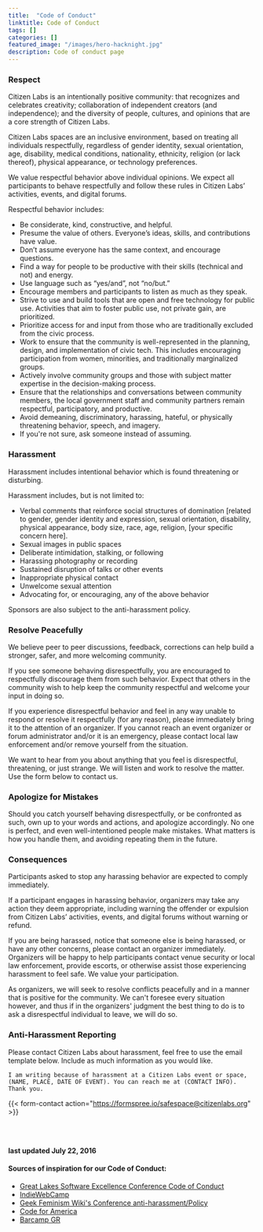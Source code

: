 ```yaml
---
title:  "Code of Conduct"
linktitle: Code of Conduct
tags: []
categories: []
featured_image: "/images/hero-hacknight.jpg"
description: Code of conduct page
---
```


### Respect
Citizen Labs is an intentionally positive community: that recognizes and celebrates creativity; collaboration of independent creators (and independence); and the diversity of people, cultures, and opinions that are a core strength of Citizen Labs.

Citizen Labs spaces are an inclusive environment, based on treating all individuals respectfully, regardless of gender identity, sexual orientation, age, disability, medical conditions, nationality, ethnicity, religion (or lack thereof), physical appearance, or technology preferences.

We value respectful behavior above individual opinions. We expect all participants to behave respectfully and follow these rules in Citizen Labs’ activities, events, and digital forums.

Respectful behavior includes:

- Be considerate, kind, constructive, and helpful.
- Presume the value of others. Everyone’s ideas, skills, and contributions have value.
- Don’t assume everyone has the same context, and encourage questions.
- Find a way for people to be productive with their skills (technical and not) and energy.
- Use language such as “yes/and”, not “no/but.”
- Encourage members and participants to listen as much as they speak.
- Strive to use and build tools that are open and free technology for public use. Activities that aim to foster public use, not private gain, are prioritized.
- Prioritize access for and input from those who are traditionally excluded from the civic process.
- Work to ensure that the community is well-represented in the planning, design, and implementation of civic tech. This includes encouraging participation from women, minorities, and traditionally marginalized groups.
- Actively involve community groups and those with subject matter expertise in the decision-making process.
- Ensure that the relationships and conversations between community members, the local government staff and community partners remain respectful, participatory, and productive.
- Avoid demeaning, discriminatory, harassing, hateful, or physically threatening behavior, speech, and imagery.
- If you're not sure, ask someone instead of assuming.

### Harassment
Harassment includes intentional behavior which is found threatening or disturbing.

Harassment includes, but is not limited to:

- Verbal comments that reinforce social structures of domination [related to gender, gender identity and expression, sexual orientation, disability, physical appearance, body size, race, age, religion, [your specific concern here].
- Sexual images in public spaces
- Deliberate intimidation, stalking, or following
- Harassing photography or recording
- Sustained disruption of talks or other events
- Inappropriate physical contact
- Unwelcome sexual attention
- Advocating for, or encouraging, any of the above behavior

Sponsors are also subject to the anti-harassment policy.

### Resolve Peacefully
We believe peer to peer discussions, feedback, corrections can help build a stronger, safer, and more welcoming community.

If you see someone behaving disrespectfully, you are encouraged to respectfully discourage them from such behavior. Expect that others in the community wish to help keep the community respectful and welcome your input in doing so.

If you experience disrespectful behavior and feel in any way unable to respond or resolve it respectfully (for any reason), please immediately bring it to the attention of an organizer. If you cannot reach an event organizer or forum administrator and/or it is an emergency, please contact local law enforcement and/or remove yourself from the situation.

We want to hear from you about anything that you feel is disrespectful, threatening, or just strange. We will listen and work to resolve the matter. Use the form below to contact us.

### Apologize for Mistakes
Should you catch yourself behaving disrespectfully, or be confronted as such, own up to your words and actions, and apologize accordingly. No one is perfect, and even well-intentioned people make mistakes. What matters is how you handle them, and avoiding repeating them in the future.

### Consequences
Participants asked to stop any harassing behavior are expected to comply immediately.

If a participant engages in harassing behavior, organizers may take any action they deem appropriate, including warning the offender or expulsion from Citizen Labs’ activities, events, and digital forums without warning or refund.

If you are being harassed, notice that someone else is being harassed, or have any other concerns, please contact an organizer immediately. Organizers will be happy to help participants contact venue security or local law enforcement, provide escorts, or otherwise assist those experiencing harassment to feel safe. We value your participation.

As organizers, we will seek to resolve conflicts peacefully and in a manner that is positive for the community. We can't foresee every situation however, and thus if in the organizers' judgment the best thing to do is to ask a disrespectful individual to leave, we will do so.

### Anti-Harassment Reporting
Please contact Citizen Labs about harassment, feel free to use the email template below. Include as much information as you would like.

`I am writing because of harassment at a Citizen Labs event or space, (NAME, PLACE, DATE OF EVENT). You can reach me at (CONTACT INFO). Thank you.`
<br>

{{< form-contact action="https://formspree.io/safespace@citizenlabs.org"  >}}

<br>
<br>

**last updated July 22, 2016**

#### Sources of inspiration for our Code of Conduct:

- [Great Lakes Software Excellence Conference Code of Conduct](http://glsec.softwaregr.org/code-of-conduct/)
- [IndieWebCamp](https://indieweb.org/code-of-conduct)
- [Geek Feminism Wiki's Conference anti-harassment/Policy](http://geekfeminism.wikia.com/wiki/Conference_anti-harassment/Policy)
- [Code for America](https://github.com/codeforamerica/codeofconduct)
- [Barcamp GR](http://barcampgr.org/code-of-conduct/)
